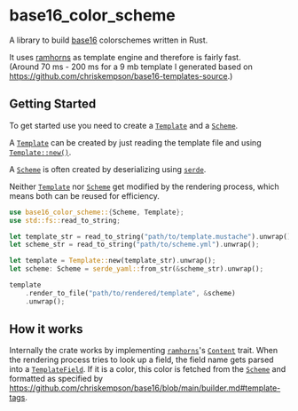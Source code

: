 # base16_color_scheme

A library to build [base16](https://github.com/chriskempson/base16) colorschemes written in Rust.

It uses [ramhorns](https://docs.rs/ramhorns/latest/ramhorns/index.html)
as template engine and therefore is fairly fast. \
(Around 70 ms - 200 ms for a 9 mb template I generated based on <https://github.com/chriskempson/base16-templates-source>.)

## Getting Started

To get started use you need to create a [`Template`](https://docs.rs/base16_color_scheme/0.3.1/base16_color_scheme/struct.Template.html) and a [`Scheme`](https://docs.rs/base16_color_scheme/0.3.1/base16_color_scheme/scheme/struct.Scheme.html).

A [`Template`](https://docs.rs/ramhorns/0.14.0/ramhorns/struct.Template.html) can be created by just reading the template file and using
[`Template::new()`](https://docs.rs/ramhorns/0.14.0/ramhorns/struct.Template.html#method.new).

A [`Scheme`](https://docs.rs/base16_color_scheme/0.3.1/base16_color_scheme/scheme/struct.Scheme.html) is often created by deserializing using [`serde`](https://docs.rs/serde/latest/serde).

Neither [`Template`](https://docs.rs/ramhorns/0.14.0/ramhorns/struct.Template.html) nor [`Scheme`](https://docs.rs/base16_color_scheme/0.3.1/base16_color_scheme/scheme/struct.Scheme.html) get modified by the rendering process,
which means both can be reused for efficiency.

```rust
use base16_color_scheme::{Scheme, Template};
use std::fs::read_to_string;

let template_str = read_to_string("path/to/template.mustache").unwrap();
let scheme_str = read_to_string("path/to/scheme.yml").unwrap();

let template = Template::new(template_str).unwrap();
let scheme: Scheme = serde_yaml::from_str(&scheme_str).unwrap();

template
    .render_to_file("path/to/rendered/template", &scheme)
    .unwrap();
```

## How it works

Internally the crate works by implementing [`ramhorns`](https://docs.rs/ramhorns/latest/ramhorns/index.html)'s [`Content`](https://docs.rs/ramhorns/0.14.0/ramhorns/trait.Content.html) trait.
When the rendering process tries to look up a field, the field name gets
parsed into a [`TemplateField`](https://docs.rs/base16_color_scheme/0.3.1/base16_color_scheme/template/enum.TemplateField.html). If it is a color, this color is fetched
from the [`Scheme`](https://docs.rs/base16_color_scheme/0.3.1/base16_color_scheme/scheme/struct.Scheme.html) and formatted as specified by <https://github.com/chriskempson/base16/blob/main/builder.md#template-tags>.
